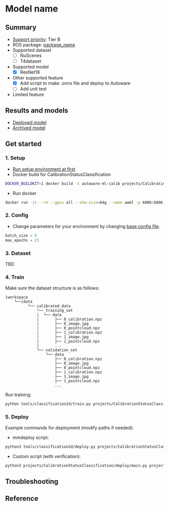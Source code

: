 # Model name
## Summary

- [Support priority](https://github.com/tier4/AWML/blob/main/docs/design/autoware_ml_design.md#support-priority): Tier B
- ROS package: [package_name](https://github.com/autowarefoundation/autoware.universe/tree/main/perception/)
- Supported dataset
  - [ ] NuScenes
  - [ ] T4dataset
- Supported model
  - [x] ResNet18
- Other supported feature
  - [x] Add script to make .onnx file and deploy to Autoware
  - [ ] Add unit test
- Limited feature

## Results and models

- [Deployed model](docs/deployed_model.md)
- [Archived model](docs/archived_model.md)

## Get started
### 1. Setup

- [Run setup environment at first](/tools/setting_environment/)
- Docker build for CalibrationStatusClassification

```sh
DOCKER_BUILDKIT=1 docker build -t autoware-ml-calib projects/CalibrationStatusClassification/
```

- Run docker

```sh
docker run -it --rm --gpus all --shm-size=64g --name awml -p 6006:6006 -v $PWD/:/workspace -v $PWD/data:/workspace/data autoware-ml-calib
```

### 2. Config

- Change parameters for your environment by changing [base config file](configs/t4dataset/resnet18_5ch_1xb8-25e_t4base.py).

```py
batch_size = 8
max_epochs = 25
```

### 3. Dataset

TBD

### 4. Train

Make sure the dataset structure is as follows:

```
|workspace
    └──|data
          └── calibrated_data
              └── training_set
              |  └── data
              |       ├── 0_calibration.npz
              |       ├── 0_image.jpg
              |       ├── 0_pointcloud.npz
              |       ├── 1_calibration.npz
              |       ├── 1_image.jpg
              |       ├── 1_pointcloud.npz
              |       ...
              └── validation_set
                  └── data
                      ├── 0_calibration.npz
                      ├── 0_image.jpg
                      ├── 0_pointcloud.npz
                      ├── 1_calibration.npz
                      ├── 1_image.jpg
                      ├── 1_pointcloud.npz
                      ...
```

Run training:
```sh
python tools/classification2d/train.py projects/CalibrationStatusClassification/configs/t4dataset/resnet18_5ch_1xb8-25e_t4base.py
```

### 5. Deploy

Example commands for deployment (modify paths if needed):
- mmdeploy script:
```sh
python3 tools/classification2d/deploy.py projects/CalibrationStatusClassification/configs/deploy/resnet18_5ch.py projects/CalibrationStatusClassification/configs/t4dataset/resnet18_5ch_1xb8-25e_t4base.py work_dirs/resnet18_5ch_1xb8-25e_t4base/epoch_25.pth data/calibrated_data/training_set/data/0_image.jpg 1 --device cuda:0 --work-dir /workspace/work_dirs/
```

- Custom script (with verification):
```sh
python3 projects/CalibrationStatusClassification/deploy/main.py projects/CalibrationStatusClassification/configs/deploy/resnet18_5ch.py projects/CalibrationStatusClassification/configs/t4dataset/resnet18_5ch_1xb8-25e_t4base.py work_dirs/resnet18_5ch_1xb8-25e_t4base/epoch_25.pth data/calibrated_data/validation_set/data/0_image.jpg  --device cuda:0 --work-dir /workspace/work_dirs/ --verify
```

## Troubleshooting

## Reference
